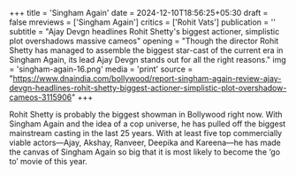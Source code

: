 +++
title = 'Singham Again'
date = 2024-12-10T18:56:25+05:30
draft = false
mreviews = ['Singham Again']
critics = ['Rohit Vats']
publication = ''
subtitle = "Ajay Devgn headlines Rohit Shetty's biggest actioner, simplistic plot overshadows massive cameos"
opening = "Though the director Rohit Shetty has managed to assemble the biggest star-cast of the current era in Singham Again, its lead Ajay Devgn stands out for all the right reasons."
img = 'singham-again-16.png'
media = 'print'
source = "https://www.dnaindia.com/bollywood/report-singham-again-review-ajay-devgn-headlines-rohit-shetty-biggest-actioner-simplistic-plot-overshadow-cameos-3115906"
+++

Rohit Shetty is probably the biggest showman in Bollywood right now. With Singham Again and the idea of a cop universe, he has pulled off the biggest mainstream casting in the last 25 years. With at least five top commercially viable actors—Ajay, Akshay, Ranveer, Deepika and Kareena—he has made the canvas of Singham Again so big that it is most likely to become the ‘go to’ movie of this year.
